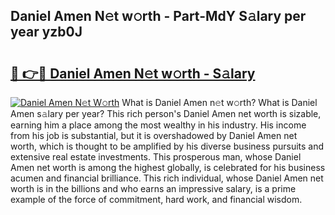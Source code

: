 ## Daniel Amen N𝚎t w𝚘rth - Part-MdY S𝚊lary per year yzb0J

# <h2><a href="http://gc4b34u.nevu.top/?p=Daniel+Amen">🔗 👉🔴 Daniel Amen N𝚎t w𝚘rth - S𝚊lary</a></h2>

[![Daniel Amen N𝚎t W𝚘rth](https://i.imgur.com/Oavwk0R.jpeg)](http://gc4b34u.nevu.top/?p=Daniel+Amen)
What is Daniel Amen n𝚎t w𝚘rth? What is Daniel Amen s𝚊lary per year?
This rich person's Daniel Amen net worth is sizable, earning him a place among the most wealthy in his industry. His income from his job is substantial, but it is overshadowed by Daniel Amen net worth, which is thought to be amplified by his diverse business pursuits and extensive real estate investments. This prosperous man, whose Daniel Amen net worth is among the highest globally, is celebrated for his business acumen and financial brilliance. This rich individual, whose Daniel Amen net worth is in the billions and who earns an impressive salary, is a prime example of the force of commitment, hard work, and financial wisdom.

